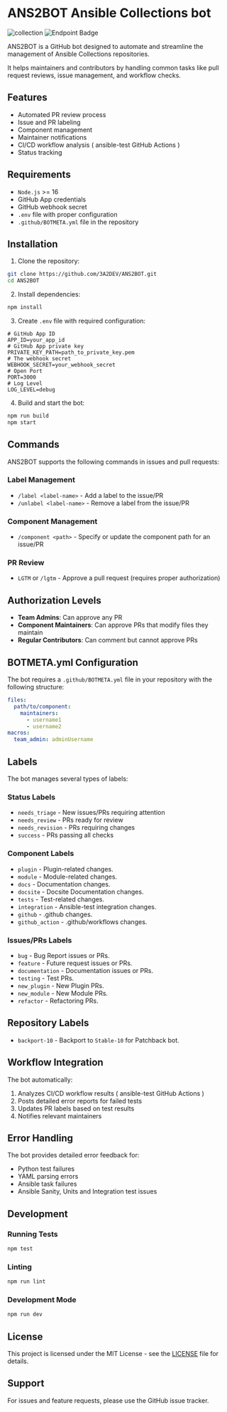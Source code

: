 # ANS2BOT Ansible Collections bot

![collection](https://img.shields.io/badge/ansible%20collections-bot-blue?logo=ansible&logoColor=white) ![Endpoint Badge](https://img.shields.io/endpoint?url=https%3A%2F%2Fwebhook.3a2bot.com%2Fhealth&logo=dependabot)


ANS2BOT is a GitHub bot designed to automate and streamline the management of Ansible Collections repositories. 

It helps maintainers and contributors by handling common tasks like pull request reviews, issue management, and workflow checks.

## Features

- Automated PR review process
- Issue and PR labeling
- Component management
- Maintainer notifications
- CI/CD workflow analysis ( ansible-test GitHub Actions )
- Status tracking

## Requirements

- `Node.js` >= 16
- GitHub App credentials
- GitHub webhook secret
- `.env` file with proper configuration
- `.github/BOTMETA.yml` file in the repository

## Installation

1. Clone the repository:
```bash
git clone https://github.com/3A2DEV/ANS2BOT.git
cd ANS2BOT
```

2. Install dependencies:
```bash
npm install
```

3. Create `.env` file with required configuration:
```env
# GitHub App ID
APP_ID=your_app_id
# GitHub App private key
PRIVATE_KEY_PATH=path_to_private_key.pem
# The webhook secret
WEBHOOK_SECRET=your_webhook_secret
# Open Port
PORT=3000
# Log Level
LOG_LEVEL=debug
```

4. Build and start the bot:
```bash
npm run build
npm start
```

## Commands

ANS2BOT supports the following commands in issues and pull requests:

### Label Management
- `/label <label-name>` - Add a label to the issue/PR
- `/unlabel <label-name>` - Remove a label from the issue/PR

### Component Management
- `/component <path>` - Specify or update the component path for an issue/PR

### PR Review
- `LGTM` or `/lgtm` - Approve a pull request (requires proper authorization)

## Authorization Levels

- **Team Admins**: Can approve any PR
- **Component Maintainers**: Can approve PRs that modify files they maintain
- **Regular Contributors**: Can comment but cannot approve PRs

## BOTMETA.yml Configuration

The bot requires a `.github/BOTMETA.yml` file in your repository with the following structure:

```yaml
files:
  path/to/component:
    maintainers: 
      - username1
      - username2
macros:
  team_admin: adminUsername
```

## Labels

The bot manages several types of labels:

### Status Labels
- `needs_triage` - New issues/PRs requiring attention
- `needs_review` - PRs ready for review
- `needs_revision` - PRs requiring changes
- `success` - PRs passing all checks

### Component Labels
- `plugin` - Plugin-related changes.
- `module` - Module-related changes.
- `docs` - Documentation changes.
- `docsite` - Docsite Documentation changes.
- `tests` - Test-related changes.
- `integration` - Ansible-test integration changes.
- `github` - .github changes.
- `github_action` - .github/workflows changes.

### Issues/PRs Labels
- `bug` - Bug Report issues or PRs.
- `feature` - Future request issues or PRs.
- `documentation` - Documentation issues or PRs.
- `testing` - Test PRs.
- `new_plugin` - New Plugin PRs.
- `new_module` - New Module PRs.
- `refactor` - Refactoring PRs.


## Repository Labels
- `backport-10` - Backport to `Stable-10` for Patchback bot.

## Workflow Integration

The bot automatically:
1. Analyzes CI/CD workflow results ( ansible-test GitHub Actions )
2. Posts detailed error reports for failed tests
3. Updates PR labels based on test results
4. Notifies relevant maintainers

## Error Handling

The bot provides detailed error feedback for:
- Python test failures
- YAML parsing errors
- Ansible task failures
- Ansible Sanity, Units and Integration test issues

## Development

### Running Tests
```bash
npm test
```

### Linting
```bash
npm run lint
```

### Development Mode
```bash
npm run dev
```

## License

This project is licensed under the MIT License - see the [LICENSE](LICENSE) file for details.

## Support

For issues and feature requests, please use the GitHub issue tracker.
